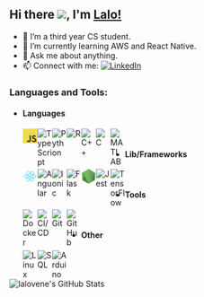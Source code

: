## Hi there <img src="https://github.com/TheDudeThatCode/TheDudeThatCode/blob/master/Assets/Hi.gif" width="29px">, I'm [Lalo!](https://lalovene.netlify.app/) 

- 📘 I’m a third year CS student.
- 🌱 I’m currently learning AWS and React Native.
- 💬 Ask me about anything.
- 📫 Connect with me: [<img alt="LinkedIn" width="22px" src="https://cdn-icons-png.flaticon.com/512/174/174857.png" />][linkedin]

### Languages and Tools:

<ul>
  <li>
    <h4>Languages</h4>  
    <img align="left" alt="JavaScript" width="26px" src="https://raw.githubusercontent.com/github/explore/80688e429a7d4ef2fca1e82350fe8e3517d3494d/topics/javascript/javascript.png">
    <img align="left" alt="TypeScript" width="26px" src="https://user-images.githubusercontent.com/54692916/131588414-1493c44a-f570-400d-919f-2deb3b2de049.png">
    <img align="left" alt="Python" width="26px" src="https://user-images.githubusercontent.com/54692916/131589278-01f07f6f-d535-4d46-9d68-e84251a9e539.png">
    <img align="left" alt="R" width="26px" src="https://user-images.githubusercontent.com/54692916/131589399-82c7dced-bca5-4286-8b94-35ec555c398c.png">
    <img align="left" alt="C++" width="26px" src="https://user-images.githubusercontent.com/54692916/131589480-735743bc-f958-458f-bee9-83a307c1f8ba.png">
    <img align="left" alt="C" width="26px" src="https://user-images.githubusercontent.com/54692916/131589531-2b5d21e8-0797-4f47-af66-946300d53561.png">
    <img align="left" alt="MATLAB" width="26px" src="https://user-images.githubusercontent.com/54692916/131589590-2d33315f-24aa-4828-adb9-a48b36a505b1.png">
  </li>
  <br />
  <li>
    <h4>Lib/Frameworks</h4>
    <img align="left" alt="React" width="26px" src="https://raw.githubusercontent.com/github/explore/80688e429a7d4ef2fca1e82350fe8e3517d3494d/topics/react/react.png" />
    <img align="left" alt="Angular" width="26px" src="https://user-images.githubusercontent.com/54692916/131589640-86a6a9ac-e938-4771-a1a9-bae544c938c9.png">
    <img align="left" alt="Ionic" width="26px" src="https://user-images.githubusercontent.com/54692916/131591386-c6ddef5e-cf67-4eaf-bdb2-1f059f4983ed.png" />
    <img align="left" alt="Flask" width="26px" src="https://user-images.githubusercontent.com/54692916/131591083-ca1f26d6-2546-4e1d-a41e-3b2dd9f65c33.png" />
    <img align="left" alt="Node.js" width="26px" src="https://raw.githubusercontent.com/github/explore/80688e429a7d4ef2fca1e82350fe8e3517d3494d/topics/nodejs/nodejs.png" />
    <img align="left" alt="Jest" width="26px" src="https://user-images.githubusercontent.com/54692916/131591143-c39e9841-b9f7-49b8-b878-b14b96ee7beb.png" />
    <img align="left" alt="TensorFlow" width="26px" src="https://user-images.githubusercontent.com/54692916/131591295-7d2c1dd4-6a16-4a56-bf45-800dd5e60a4d.png" />
  </li>
  <br />
  <li>
    <h4>Tools</h4>
    <img align="left" alt="Docker" width="26px" src="https://user-images.githubusercontent.com/54692916/131588347-4e01a8e1-472c-45ad-8b7e-475f65c6efe6.png" />
    <img align="left" alt="CI/CD" width="26px" src="https://user-images.githubusercontent.com/54692916/131590018-eade87c0-b803-41fe-9b93-fdf3adda9e08.png" />
    <img align="left" alt="Git" width="26px" src="https://user-images.githubusercontent.com/54692916/131587478-532e9009-d994-4b3a-b11d-e325f3275c17.png" />
    <img align="left" alt="GitHub" width="26px" src="https://user-images.githubusercontent.com/54692916/131587381-9e98d96b-d884-4d45-aecb-beb477c110e1.png" />
  </li>
  <br />
  <li>
    <h4>Other</h4>
    <img align="left" alt="Linux" width="26px" src="https://user-images.githubusercontent.com/54692916/131590613-1aef8ae7-bf3d-446a-8d1c-99385f14e7d0.png" />
    <img align="left" alt="SQL" width="26px" src="https://user-images.githubusercontent.com/54692916/131590547-32508d52-7373-4a5d-bf9f-dc64af24e462.png" />
    <img align="left" alt="Arduino" width="26px" src="https://user-images.githubusercontent.com/54692916/131590791-0dea1572-3871-4a7f-b686-f593dde8bd7a.png" />
  </li>
</ul>

<br />
<br />
<br />

<img align="left" alt="lalovene's GitHub Stats" src="https://github-readme-stats.vercel.app/api?username=lalovene&show_icons=true&theme=dracula" />

[linkedin]: https://linkedin.com/in/eduardo-venegas

<!--
**LaloVene/LaloVene** is a ✨ _special_ ✨ repository because its `README.md` (this file) appears on your GitHub profile.

Here are some ideas to get you started:

- 🔭 I’m currently working on ...
- 🌱 I’m currently learning ...
- 👯 I’m looking to collaborate on ...
- 🤔 I’m looking for help with ...
- 💬 Ask me about ...
- 📫 How to reach me: ...
- 😄 Pronouns: ...
- ⚡ Fun fact: ...


<details>
  <summary>:zap: GitHub Stats</summary>
  <img align="left" alt="lalovene's GitHub Stats" src="https://github-readme-stats.vercel.app/api?username=lalovene" />

</details>
-->
